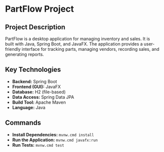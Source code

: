 # PartFlow Project

## Project Description

PartFlow is a desktop application for managing inventory and sales. It is built with Java, Spring Boot, and JavaFX. The application provides a user-friendly interface for tracking parts, managing vendors, recording sales, and generating reports.

## Key Technologies

*   **Backend:** Spring Boot
*   **Frontend (GUI):** JavaFX
*   **Database:** H2 (file-based)
*   **Data Access:** Spring Data JPA
*   **Build Tool:** Apache Maven
*   **Language:** Java

## Commands

*   **Install Dependencies:** `mvnw.cmd install`
*   **Run the Application:** `mvnw.cmd javafx:run`
*   **Run Tests:** `mvnw.cmd test`
